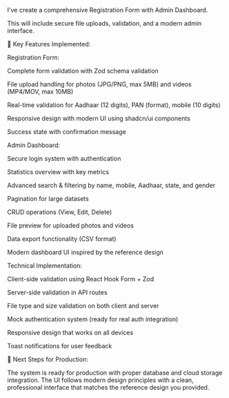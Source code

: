I've create a comprehensive Registration Form with Admin Dashboard. 

This will include secure file uploads, validation, and a modern admin interface.



🎯 Key Features Implemented:

Registration Form:

Complete form validation with Zod schema validation

File upload handling for photos (JPG/PNG, max 5MB) and videos (MP4/MOV, max 10MB)

Real-time validation for Aadhaar (12 digits), PAN (format), mobile (10 digits)

Responsive design with modern UI using shadcn/ui components

Success state with confirmation message


Admin Dashboard:

Secure login system with authentication

Statistics overview with key metrics

Advanced search & filtering by name, mobile, Aadhaar, state, and gender

Pagination for large datasets

CRUD operations (View, Edit, Delete)

File preview for uploaded photos and videos

Data export functionality (CSV format)

Modern dashboard UI inspired by the reference design


Technical Implementation:

Client-side validation using React Hook Form + Zod

Server-side validation in API routes

File type and size validation on both client and server

Mock authentication system (ready for real auth integration)

Responsive design that works on all devices

Toast notifications for user feedback


🚀 Next Steps for Production:

The system is ready for production with proper database and cloud storage integration. The UI follows modern design principles with a clean, professional interface that matches the reference design you provided.

